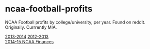 ncaa-football-profits
=====================

NCAA Football profits by college/university, per year. Found on reddit. Originally. Currrently MIA.  

[2013-2014](http://web.archive.org/web/20150408003330/http://sports.usatoday.com/ncaa/finances/) 
[2012-2013](http://web.archive.org/web/20150320014707/http://sports.usatoday.com/ncaa/finances/)  
[2014-15 NCAA Finances](http://web.archive.org/web/20161202075941/http://sports.usatoday.com/ncaa/finances/)

